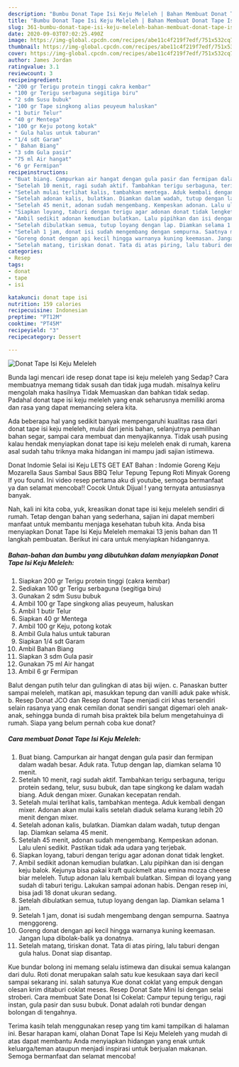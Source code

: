 ```yaml
---
description: "Bumbu Donat Tape Isi Keju Meleleh | Bahan Membuat Donat Tape Isi Keju Meleleh Yang Enak Dan Mudah"
title: "Bumbu Donat Tape Isi Keju Meleleh | Bahan Membuat Donat Tape Isi Keju Meleleh Yang Enak Dan Mudah"
slug: 361-bumbu-donat-tape-isi-keju-meleleh-bahan-membuat-donat-tape-isi-keju-meleleh-yang-enak-dan-mudah
date: 2020-09-03T07:02:25.490Z
image: https://img-global.cpcdn.com/recipes/abe11c4f219f7edf/751x532cq70/donat-tape-isi-keju-meleleh-foto-resep-utama.jpg
thumbnail: https://img-global.cpcdn.com/recipes/abe11c4f219f7edf/751x532cq70/donat-tape-isi-keju-meleleh-foto-resep-utama.jpg
cover: https://img-global.cpcdn.com/recipes/abe11c4f219f7edf/751x532cq70/donat-tape-isi-keju-meleleh-foto-resep-utama.jpg
author: James Jordan
ratingvalue: 3.1
reviewcount: 3
recipeingredient:
- "200 gr Terigu protein tinggi cakra kembar"
- "100 gr Terigu serbaguna segitiga biru"
- "2 sdm Susu bubuk"
- "100 gr Tape singkong alias peuyeum haluskan"
- "1 butir Telur"
- "40 gr Mentega"
- "100 gr Keju potong kotak"
- " Gula halus untuk taburan"
- "1/4 sdt Garam"
- " Bahan Biang"
- "3 sdm Gula pasir"
- "75 ml Air hangat"
- "6 gr Fermipan"
recipeinstructions:
- "Buat biang. Campurkan air hangat dengan gula pasir dan fermipan dalam wadah besar. Aduk rata. Tutup dengan lap, diamkan selama 10 menit."
- "Setelah 10 menit, ragi sudah aktif. Tambahkan terigu serbaguna, terigu protein sedang, telur, susu bubuk, dan tape singkong ke dalam wadah biang. Aduk dengan mixer. Gunakan kecepatan rendah."
- "Setelah mulai terlihat kalis, tambahkan mentega. Aduk kembali dengan mixer. Adonan akan mulai kalis setelah diaduk selama kurang lebih 20 menit dengan mixer."
- "Setelah adonan kalis, bulatkan. Diamkan dalam wadah, tutup dengan lap. Diamkan selama 45 menit."
- "Setelah 45 menit, adonan sudah mengembang. Kempeskan adonan. Lalu uleni sedikit. Pastikan tidak ada udara yang terjebak."
- "Siapkan loyang, taburi dengan terigu agar adonan donat tidak lengket."
- "Ambil sedikit adonan kemudian bulatkan. Lalu pipihkan dan isi dengan keju balok. Kejunya bisa pakai kraft quickmelt atau emina mozza cheese biar meleleh. Tutup adonan lalu kembali bulatkan. Simpan di loyang yang sudah di taburi terigu. Lakukan sampai adonan habis. Dengan resep ini, bisa jadi 18 donat ukuran sedang."
- "Setelah dibulatkan semua, tutup loyang dengan lap. Diamkan selama 1 jam."
- "Setelah 1 jam, donat isi sudah mengembang dengan sempurna. Saatnya menggoreng."
- "Goreng donat dengan api kecil hingga warnanya kuning keemasan. Jangan lupa dibolak-balik ya donatnya."
- "Setelah matang, tiriskan donat. Tata di atas piring, lalu taburi dengan gula halus. Donat siap disantap."
categories:
- Resep
tags:
- donat
- tape
- isi

katakunci: donat tape isi 
nutrition: 159 calories
recipecuisine: Indonesian
preptime: "PT12M"
cooktime: "PT45M"
recipeyield: "3"
recipecategory: Dessert

---
```



![Donat Tape Isi Keju Meleleh](https://img-global.cpcdn.com/recipes/abe11c4f219f7edf/751x532cq70/donat-tape-isi-keju-meleleh-foto-resep-utama.jpg)

Bunda lagi mencari ide resep donat tape isi keju meleleh yang Sedap? Cara membuatnya memang tidak susah dan tidak juga mudah. misalnya keliru mengolah maka hasilnya Tidak Memuaskan dan bahkan tidak sedap. Padahal donat tape isi keju meleleh yang enak seharusnya memiliki aroma dan rasa yang dapat memancing selera kita.

Ada beberapa hal yang sedikit banyak mempengaruhi kualitas rasa dari donat tape isi keju meleleh, mulai dari jenis bahan, selanjutnya pemilihan bahan segar, sampai cara membuat dan menyajikannya. Tidak usah pusing kalau hendak menyiapkan donat tape isi keju meleleh enak di rumah, karena asal sudah tahu triknya maka hidangan ini mampu jadi sajian istimewa.

Donat Indomie Selai isi Keju LETS GET EAT Bahan : Indomie Goreng Keju Mozarella Saus Sambal Saus BBQ Telur Tepung Tepung Roti Minyak Goreng If you found. Ini video resep pertama aku di youtube, semoga bermanfaat ya dan selamat mencoba!! Cocok Untuk Dijual ! yang ternyata antusiasnya banyak.


Nah, kali ini kita coba, yuk, kreasikan donat tape isi keju meleleh sendiri di rumah. Tetap dengan bahan yang sederhana, sajian ini dapat memberi manfaat untuk membantu menjaga kesehatan tubuh kita. Anda bisa menyiapkan Donat Tape Isi Keju Meleleh memakai 13 jenis bahan dan 11 langkah pembuatan. Berikut ini cara untuk menyiapkan hidangannya.

<!--inarticleads1-->

##### Bahan-bahan dan bumbu yang dibutuhkan dalam menyiapkan Donat Tape Isi Keju Meleleh:

1. Siapkan 200 gr Terigu protein tinggi (cakra kembar)
1. Sediakan 100 gr Terigu serbaguna (segitiga biru)
1. Gunakan 2 sdm Susu bubuk
1. Ambil 100 gr Tape singkong alias peuyeum, haluskan
1. Ambil 1 butir Telur
1. Siapkan 40 gr Mentega
1. Ambil 100 gr Keju, potong kotak
1. Ambil  Gula halus untuk taburan
1. Siapkan 1/4 sdt Garam
1. Ambil  Bahan Biang
1. Siapkan 3 sdm Gula pasir
1. Gunakan 75 ml Air hangat
1. Ambil 6 gr Fermipan


Balut dengan putih telur dan gulingkan di atas biji wijen. c. Panaskan butter sampai meleleh, matikan api, masukkan tepung dan vanilli aduk pake whisk. b. Resep Donat JCO dan Resep donat Tape menjadi ciri khas tersendiri selain rasanya yang enak cemilan donat sendiri sangat digemari oleh anak-anak, sehingga bunda di rumah bisa praktek bila belum mengetahuinya di rumah. Siapa yang belum pernah coba kue donat? 

<!--inarticleads2-->

##### Cara membuat Donat Tape Isi Keju Meleleh:

1. Buat biang. Campurkan air hangat dengan gula pasir dan fermipan dalam wadah besar. Aduk rata. Tutup dengan lap, diamkan selama 10 menit.
1. Setelah 10 menit, ragi sudah aktif. Tambahkan terigu serbaguna, terigu protein sedang, telur, susu bubuk, dan tape singkong ke dalam wadah biang. Aduk dengan mixer. Gunakan kecepatan rendah.
1. Setelah mulai terlihat kalis, tambahkan mentega. Aduk kembali dengan mixer. Adonan akan mulai kalis setelah diaduk selama kurang lebih 20 menit dengan mixer.
1. Setelah adonan kalis, bulatkan. Diamkan dalam wadah, tutup dengan lap. Diamkan selama 45 menit.
1. Setelah 45 menit, adonan sudah mengembang. Kempeskan adonan. Lalu uleni sedikit. Pastikan tidak ada udara yang terjebak.
1. Siapkan loyang, taburi dengan terigu agar adonan donat tidak lengket.
1. Ambil sedikit adonan kemudian bulatkan. Lalu pipihkan dan isi dengan keju balok. Kejunya bisa pakai kraft quickmelt atau emina mozza cheese biar meleleh. Tutup adonan lalu kembali bulatkan. Simpan di loyang yang sudah di taburi terigu. Lakukan sampai adonan habis. Dengan resep ini, bisa jadi 18 donat ukuran sedang.
1. Setelah dibulatkan semua, tutup loyang dengan lap. Diamkan selama 1 jam.
1. Setelah 1 jam, donat isi sudah mengembang dengan sempurna. Saatnya menggoreng.
1. Goreng donat dengan api kecil hingga warnanya kuning keemasan. Jangan lupa dibolak-balik ya donatnya.
1. Setelah matang, tiriskan donat. Tata di atas piring, lalu taburi dengan gula halus. Donat siap disantap.


Kue bundar bolong ini memang selalu istimewa dan disukai semua kalangan dari dulu. Roti donat merupakan salah satu kue kesukaan saya dari kecil sampai sekarang ini. salah satunya Kue donat coklat yang empuk dengan olesan krim ditaburi coklat meses. Resep Donat Sate Mini Isi dengan selai stroberi. Cara membuat Sate Donat Isi Cokelat: Campur tepung terigu, ragi instan, gula pasir dan susu bubuk. Donat adalah roti bundar dengan bolongan di tengahnya. 

Terima kasih telah menggunakan resep yang tim kami tampilkan di halaman ini. Besar harapan kami, olahan Donat Tape Isi Keju Meleleh yang mudah di atas dapat membantu Anda menyiapkan hidangan yang enak untuk keluarga/teman ataupun menjadi inspirasi untuk berjualan makanan. Semoga bermanfaat dan selamat mencoba!
